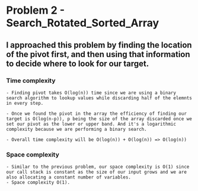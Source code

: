 # Problem 2 - Search_Rotated_Sorted_Array

  ## I approached this problem by finding the location of the pivot first, and then using that information to decide where to look for our target.
  
  ### Time complexity
    - Finding pivot takes O(log(n)) time since we are using a binary search algorithm to lookup values while discarding half of the elemnts in every step.

    - Once we found the pivot in the array the efficiency of finding our target is O(log(n-p)), p being the size of the array discarded once we set our pivot as the lower or upper band. And it's a logarithmic complexity because we are performing a binary search.

    - Overall time complexity will be O(log(n)) + O(log(n)) => O(log(n))

  ### Space complexity
    - Similar to the previous problem, our space complexity is O(1) since our call stack is constant as the size of our input grows and we are also allocating a constant number of variables.
    - Space complexity O(1).
